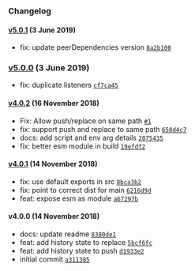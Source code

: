 ### Changelog

#### [v5.0.1](https://github.com/w33ble/history-extra/compare/v5.0.0...v5.0.1) (3 June 2019)
- fix: update peerDependencies version [`8a2b100`](https://github.com/w33ble/history-extra/commit/8a2b100bcb973f91d86f59e00d7ec55874c1345b)

### [v5.0.0](https://github.com/w33ble/history-extra/compare/v4.0.2...v5.0.0) (3 June 2019)
- fix: duplicate listeners [`cf7ca45`](https://github.com/w33ble/history-extra/commit/cf7ca45988e4f8069b405c8cff538e6fe55e79f2)

#### [v4.0.2](https://github.com/w33ble/history-extra/compare/v4.0.1...v4.0.2) (16 November 2018)
- Fix: Allow push/replace on same path [`#1`](https://github.com/w33ble/history-extra/pull/1)
- fix: support push and replace to same path [`658d4c7`](https://github.com/w33ble/history-extra/commit/658d4c7dad938b5aba32a95361e60aa5c3f8cdaa)
- docs: add script and env arg details [`2075435`](https://github.com/w33ble/history-extra/commit/2075435915a19a9f25092563bf5f3ae3e22df477)
- fix: better esm module in build [`19efdf2`](https://github.com/w33ble/history-extra/commit/19efdf28daeccde941f95005aa84a76823335b6a)

#### [v4.0.1](https://github.com/w33ble/history-extra/compare/v4.0.0...v4.0.1) (14 November 2018)
- fix: use default exports in src [`8bca3b2`](https://github.com/w33ble/history-extra/commit/8bca3b22bde7366ca1fac65bc2c1c6eaf750faf6)
- fix: point to correct dist for main [`6216d9d`](https://github.com/w33ble/history-extra/commit/6216d9db7f3b6ba3967d3da984f564ddd1492733)
- feat: expose esm as module [`a67297b`](https://github.com/w33ble/history-extra/commit/a67297bfe2e3db7f2efed50c56c57a363bb2ba30)

#### v4.0.0 (14 November 2018)
- docs: update readme [`8380de1`](https://github.com/w33ble/history-extra/commit/8380de1d458e0f152600bad8bf67bba2fc23dea1)
- feat: add history state to replace [`5bcf6fc`](https://github.com/w33ble/history-extra/commit/5bcf6fc1d40e670b91ca75581c26a7fae5b6c4cf)
- feat: add history state to push [`d1933e2`](https://github.com/w33ble/history-extra/commit/d1933e2a00eb3440db91f31439bcefb430301c8b)
- initial commit [`a311385`](https://github.com/w33ble/history-extra/commit/a311385cfbfcaf8c854b9297da79cdbeaced91f3)
